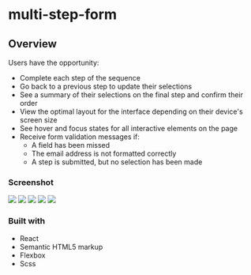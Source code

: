 # multi-step-form

## Overview
Users have the opportunity:

<ul>
  <li>Complete each step of the sequence</li>
  <li>Go back to a previous step to update their selections</li>
  <li>See a summary of their selections on the final step and confirm their order</li>
  <li>View the optimal layout for the interface depending on their device's screen size</li>
  <li>See hover and focus states for all interactive elements on the page</li>
  <li>Receive form validation messages if:
    <ul>
      <li>A field has been missed</li>
      <li>The email address is not formatted correctly</li>
      <li>A step is submitted, but no selection has been made</li>
    </ul>
  </li>
</ul>

### Screenshot
<img src='https://lh3.googleusercontent.com/4qiTwm0fqjDCUbNwJXYv4wSnayqe0z3udi6LTV81ReshptBsylJHnQ0Eu1G6egFEdmdO3K28UN7OupgY8b5Bs1u-U6VmXKIzB5Z4UTRmbBI1uWPuNaHXuW9Nm4vkggX-Kv6Pzy1PbWeb4f1HeaXgpwzLvZNDzWO2YRxGLpPswtkJ_-wQgKK7hCB4doa12Lvo1XRZoOyKDx1TEi8O8LsUxRdXuj_TVOQZ9CPdDnm8rm44Zf9fI5b2J2Rqlpb5M5bbb_nXVeIMHWdqzbcHk8tlwAS0CMwdTEvWppYo0adqqsC0ihQlL7vv0nAPR70kQKGp6MjJMSJNfUc2dyWXoM9_uWbbPyS_ZFOE9XE5qRMMtDEBkp0O-rAPjHGgSeE3cARIHKzxJQng6eSg6omk23Q98QVYJe2Wn5d_ZfJz_hBabl7l4he8n74F12yuD-lEfrmy5MKrPwhoc43Qjd3fwtfgONuM50ItM2w_5cc0afmm1b3mmvV04-XN0N2PxJbh1wm8viHxOGxxePHAkynyUJmyDtwuoBGSLqLguS-xYSxJldeu2Tfbm5C0FxGpe2XcoyEr1Achis1C_OUPiKEFfL3dR6HND7OO6A4h-EfE8-9c-CEedwBKffjzR70zDP-q48w0-S5vtAdJNwPmkVeEvyUacMGgDSkYfk-PgVZFIOVB80JpfGqA5Y7NsLs7fLJ2sD-BlTKIDVtqjoypnGkFBV8woGr1U9_6CxHvg-QMxEfvd5n9Z5hrHt7R5K8pLL8_mtNsyW1cjBjrVL1XMtsWgUC31TVB4gA0QqaWuOGD3fuTRK0KzdA-VPYWfplVYffLEvZPsb02rwl3Zd-wBM3pcq2rcpK7o7ncZo_TmFpfU6VQO4Fq8tztJcX7MNxGvCfdLkJqRJack05js_CW5EkYNgeb2x3rKs0xWSCXn7OQQu3MGaiX=w1600-h785-no?authuser=0'>
<img src='https://lh3.googleusercontent.com/k24PJg76ZKthFl8auCGf0_e9fLX43sdzzJH2fJnCj47MGGtMJRWKI7ZW-N3lnYU17rBZw_dNBUMihnQHD17ldA-XKUpxh3Fws9WFwJGA3LmvBMbCj_7h0YzDmkXpEpZz76C4BQEdU7ipaOLijo0gJVwLIfDPFQNgXFiDcBPkxBrYP7ByqgSx7mqVz0gh6WkbjXIJl7y-fS9KbVUI4bFwgdy88KR5hJecoti2J9Lqx_XahCAOrQE0x-5-SWZAkp0SyXg4NMH_zNAaCne5KYRDoBVpMI2zJ8bkB3Rd_NKoZ_I_QTf8h4FK1NOCNJ7WOrefr1eQ8HgVcghlqPv6i2foO5HFs88R9YS9Odr8jAABxSanGzPlwnYSaFXg1q2F6gb-1t9eA8dNzv4m4ixt1n2Z8nTqW_FfbH9ullIYqo09HIw2k0S9cJGvnQIQTNSPZOuvUz-NiZo7Ac3ydNeQhmozwOzrAoFnDhUH2oyHQ0wlUyLPX3pmRmURAyI1jeL07pmgQZ-7WuQfSOwadjFv9ltSfnkVkTMzD3NzJQJUeK57-j1sRKQz2lrTCA8RCUy5duPfAgEHtNrpdx79_JF9642TvjQ96S5sJMG1s2U4d8CQNplW1X2SWgN70zaVZ64Ri1tsqjU6r_NJ0yoJeFM3vfSUH3KyfPH_UGQKpKT35bhSBqub1WVAzYn7hjUCKFqBSph32Srz2Po_uO240nf0Unhp6h1I4ESkoBpPPJfKWmtCr8kIyB4Jwo7DoSSu-R0wbsQPLRinQKbnHbQN-EETFMBcSM27p-nHfOszbSQmxsUv7ROTwNzo7h1m1rGlsD0X16pXGKeDB5Blct0J_R9C83wr6vGP7bAQwoy3BHdavU5KRP9HFYee6F0Nb_7UjltB-n_HZl0QQpv2vleLiwpMamTVosAEZITEWAn_sL1_CNjXxSNy=w1600-h785-no?authuser=0'>
<img src='https://lh3.googleusercontent.com/ECJOIS53BHeU3srBj4SJxsRRaUkO8ky2OLUSFQwHYh7MnQd6Q7P9FLLTQKydgTZ_MW4rBJhipQVjYZ8xj6-B3R9QwE_3GMmwzWEE0MPcW-5PfnJkJOiJcuqTgegXkLUYQSk24Sbv8Mk-qpycFZCdrsMEfBkMjELzBHBiiifSrgpghRq-ANs3Bs4qNKznc1Rcb6Jc8FmY7E0N197dTuhi6BbP7HrYkttTT7ygCfdcfdT1PBXGhUH2HfLrjjl0Q8D5fvq8kE2FaWYYJ5ZmYf63FsXd9FAYTZiNmtF78VzxQdVGxJXf4emPlo36C95mfei6rCxliOnyNlVV6ZN9gcEUK06-pUS5x3jEs0r1feG5Hon2qRccJOpaWISRlpCxw4dP_Hyrt6bMcYwgfWB2MmS0YDBn9qx8n-uOFRkOJ6_W4hLOUUWm0ruh199VjjCLxToJtMSLHIwm8Xt1xx0c3eNzWZq9VBtFNIzutGjxGphuVuM1P644_6qLz7Lr-mpXVc5tFVOVsAmflHcmmiOBh_VTXqQL2LpJh_iH-g4nciDu6kxpq3ZXWUKxKJYarvK3fpxR1vHT4juyPhelrpxAASoz5ebH9j-SbU3AiSlP4rAA7sERr0sCg3lSbZlGGHZnXyDPZBiCrF9PkO0UkKdqd6_66VoTyL_JzpWx46kFQEeXHW2SP8cYRF0scG91uBmIItnmAyWrJCLXbdLnjKe6TysxKFDSPKsHyjP0MCfoo7ylZjtRgHZs8r9X0fXfvPNG5HRRM4Eq3T1WiWWXrR1YQ8F0pj-HuCr0OU7PjN0jWagElGwF1ZiZAjfXeRpbSUeLWIDrcczTp1CJf7w9_fbOGVyVLkVjf7iSf5YQXYntdVshuMZqnRpKZOxt9dpJL07kAzuOJOrim6bPGo8Sam7GSfttBb3x1OpJZ1o6JtdzUnOxW3Zn=w1600-h785-no?authuser=0'>
<img src='https://lh3.googleusercontent.com/ASWQN_0uxis_tFukPhDwBgII4OfJreqfmyvInhdzXxBw-bY-iSNeNrkzv2WV2u7eVoErelw3aNSB2KhUpCF5zcLSFK-jjp-cL5BHNayUT7joHdzfFMbThnDW0nX1KCq5KkSyFZnaCMygjkTQr3WY-CU3SSaz9nAyjP77fp6cYjvwECS53vHIGrYMmbfYInl2n627M0v3In-97eZrf3rOyk3-YNbxW_8a6miC7euOBESRO8z2eA_H7Yv5hO6DedGnusxpDhSgJZ6EJxKsIIU51pK6i41sr749Emr9zeIpIAsrb55cTVNDWg_Wovch8cm-SOyJf-wf-vsRzlAWqDqCzqTJiHm7_AJJZFpTfXwXpatCyjPrwWN28FnWyVY4gftV7M7O6_QQxfg3suYbzwyxWa5PRrfeX2FnUF-IMj1-4anAQI_cJJ2NPNq72T6TyjGqM8jty1WK8-IjPF7L9eB2C24EWvFx1VhSlBSfS5ZQux4UNvZeLSO_I-TN6XG9R-v9BFpeOiMXC5Kw9lEvq6r5ALXZgBveI8EYtB7njEiFFo8In3CzYlYIJj45V3Vp0QRRtKJeMfPkGeLJx-3axI_Wc67d-aZYy-QwE8-tyPjQqv__jdBsqIk4ofimsxjQRLohsGVvTH2Cv0csw56YdZP4trPevoIQvSOvJdL0z3GozGpOjkiD_AR3MrgaBwP6JBZHVUCSa1ZsqzMGQXRTg73ZV1BxKsDT0M5X1EQt1OTnRojV48H7c2Kosjif8YJNODhJeQon6rTea_xxeI_MVkk1jh1hQ54tBe7Ww-OrV85tSBN_zcq9mdxvAvipCoLGkHXLehfH5uX0WdFh2P3p9VHfRzARTEMzSmrL8RAJIVlM20YuRd9h0xTVejrNOqfrQgKzeFtsIZRiGfg42fooy7iu1iVMJDxo3Hs3N5O8vfPHLz6a=w1600-h785-no?authuser=0'>
<img src='https://lh3.googleusercontent.com/IEEyLaZcbwFl2gSljoWyL_LGVTxEfj30MFdppMXxcRvcQRRC00bFuIKEiALb6a_T5mIBtgGzSbX-IhJpQyQl9EWugju5gHWdtmu3LbTGIaaGcHGUoL8owmRsOfiazJg9GSr8f3EtHACHboYXl9WSVZY1_-4xsO8L44-kiO0WqoEUcN806XBmcimN7jIbsiircr5XIdjujl4ANiOfgk6kHPLOda7GqtcHLl9T86G-WluAPcoHG46efwP7cpeQflgmM9u_2q9LTfIedyfmtK5g6VdcuoXDdGMEEOx2QlvmQ9pTvIAnqBAWsEyS2MZdTG3nf9f-N3rMQrS33vz0a7-Jb0YuwaH6f2ea-AtZskXR9d1SRq1DvXYMIxKzyXtlbA10nFhfsSybP9-AOwWrvFOcBtmZ0yixjZ90P7ytunV8hhM4ogRGqaOL0JX-qZo2ziiNmdCQSd3GUAhAH1J1tbtpJQTm90dJi2UgiXIOJTnMpjAMQAagL2EvY063lOs4i_xD7exC2lRxGJsDMrRtEIYbCqBpxhPJVRen5xa-Kpc8mTq-VPLnX4dc3UFz48EDP1lgQEacPbe4OMnaaS6cBttZDIqY6fzOd3Zf1WC7gL0h3nNwT6jMd_mESnysK6hjdcfyfi3Na9ddumDXCqMqs9Pd-sEyFKn2kVeDSlyLqrD-efsVldoPSofxihISupCmv62antCkqbdmQsDJUwS9AVJsC5Ac9ivk45A-kGqWHdEYK61_W498O7kFoUUtELgznmabeJ22J85v4LcfrB7hyeQeQTBPxzoApHBPO5bgT8kzxCPd1VBCG5g6gY9mYHlrS5dy9nvI-H2pk0DS0pEiVgmIPNVwndMqaQrQEHw0w5lhRhIFF04fpGW4t0W35sc8LzO8znDHHw02IqKzNa6H2kTqTfaww7LpdEI6UXTZ3lfifVhb=w1600-h785-no?authuser=0'>

### Built with

- React
- Semantic HTML5 markup
- Flexbox
- Scss 
